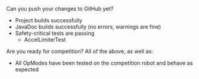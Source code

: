 Can you push your changes to GitHub yet?

- Project builds successfully
- JavaDoc builds successfully (no errors, warnings are fine)
- Safety-critical tests are passing
  - AccelLimiterTest

Are you ready for competition? All of the above, as well as:
- All OpModes have been tested on the competition robot and behave as expected